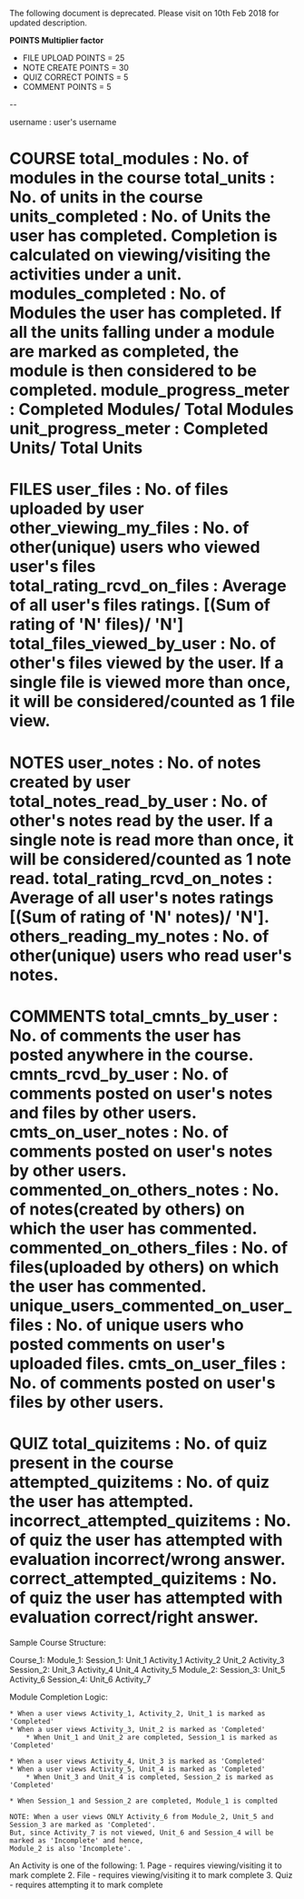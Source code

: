 The following document is deprecated. Please visit on 10th Feb 2018 for updated description.

**POINTS Multiplier factor**
- FILE UPLOAD POINTS = 25
- NOTE CREATE POINTS = 30
- QUIZ CORRECT POINTS = 5
- COMMENT POINTS = 5

--

username : user's username

COURSE
total_modules : No. of modules in the course
total_units : No. of units in the course
units_completed : No. of Units the user has completed.
		Completion is calculated on viewing/visiting the activities under a unit.
modules_completed : No. of Modules the user has completed. If all the units falling under a module are marked as
		completed, the module is then considered to be completed.
module_progress_meter : Completed Modules/ Total Modules
unit_progress_meter : Completed Units/ Total Units
===============================================================

FILES
user_files : No. of files uploaded by user
other_viewing_my_files : No. of other(unique) users who viewed user's files
total_rating_rcvd_on_files : Average of all user's files ratings. [(Sum of rating of 'N' files)/ 'N']
total_files_viewed_by_user : No. of other's files viewed by the user.
		If a single file is viewed more than once, it will be considered/counted as 1 file view.
===============================================================

NOTES
user_notes : No. of notes created by user
total_notes_read_by_user : No. of other's notes read by the user.
		If a single note is read more than once, it will be considered/counted as 1 note read.
total_rating_rcvd_on_notes : Average of all user's notes ratings [(Sum of rating of 'N' notes)/ 'N'].
others_reading_my_notes : No. of other(unique) users who read user's notes.
===============================================================

COMMENTS
total_cmnts_by_user : No. of comments the user has posted anywhere in the course.
cmnts_rcvd_by_user : No. of comments posted on user's notes and files by other users.
cmts_on_user_notes : No. of comments posted on user's notes by other users.
commented_on_others_notes : No. of notes(created by others) on which the user has commented.
commented_on_others_files : No. of files(uploaded by others) on which the user has commented.
unique_users_commented_on_user_files : No. of unique users who posted comments on user's uploaded files.
cmts_on_user_files : No. of comments posted on user's files by other users.
===============================================================

QUIZ
total_quizitems : No. of quiz present in the course
attempted_quizitems : No. of quiz the user has attempted.
incorrect_attempted_quizitems : No. of quiz the user has attempted with evaluation incorrect/wrong answer.
correct_attempted_quizitems : No. of quiz the user has attempted with evaluation correct/right answer.
===============================================================


Sample Course Structure:

Course_1:
	Module_1:
		Session_1:
			Unit_1
				Activity_1
				Activity_2
			Unit_2
				Activity_3
		Session_2:
			Unit_3
				Activity_4
			Unit_4
				Activity_5
	Module_2:
		Session_3:
			Unit_5
				Activity_6
		Session_4:
			Unit_6
				Activity_7



Module Completion Logic:

	* When a user views Activity_1, Activity_2, Unit_1 is marked as 'Completed'
	* When a user views Activity_3, Unit_2 is marked as 'Completed'
		* When Unit_1 and Unit_2 are completed, Session_1 is marked as 'Completed'

	* When a user views Activity_4, Unit_3 is marked as 'Completed'
	* When a user views Activity_5, Unit_4 is marked as 'Completed'
		* When Unit_3 and Unit_4 is completed, Session_2 is marked as 'Completed'

	* When Session_1 and Session_2 are completed, Module_1 is complted

	NOTE: When a user views ONLY Activity_6 from Module_2, Unit_5 and Session_3 are marked as 'Completed'.
	But, since Activity_7 is not viewed, Unit_6 and Session_4 will be marked as 'Incomplete' and hence,
	Module_2 is also 'Incomplete'.

An Activity is one of the following:
	1. Page
		- requires viewing/visiting it to mark complete
	2. File
		- requires viewing/visiting it to mark complete
	3. Quiz
		- requires attempting it to mark complete

